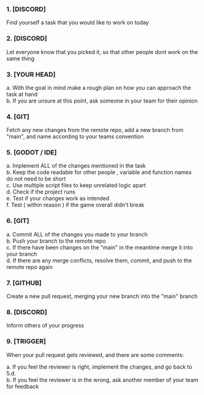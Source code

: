 ### 1. [DISCORD]
Find yourself a task that you would like to work on today

### 2. [DISCORD]
Let everyone know that you picked it, so that other people dont work on the same thing

### 3. [YOUR HEAD]
a. With the goal in mind make a rough plan on how you can approach the task at hand\
b. If you are unsure at this point, ask someone in your team for their opinion

### 4. [GIT]
Fetch any new changes from the remote repo, add a new branch from "main", and name according to your teams convention

### 5. [GODOT / IDE]
a. Implement ALL of the changes mentioned in the task\
b. Keep the code readable for other people , variable and function names do not need to be short\
c. Use multiple script files to keep unrelated logic apart\
d. Check if the project runs\
e. Test if your changes work as intended\
f. Test ( within reason ) if the game overall didn't break

### 6. [GIT]
a. Commit ALL of the changes you made to your branch\
b. Push your branch to the remote repo\
c. If there have been changes on the "main" in the meantime merge it into your branch\
d. If there are any merge conflicts, resolve them, commit, and push to the remote repo again

### 7. [GITHUB]
Create a new pull request, merging your new branch into the "main" branch

### 8. [DISCORD]
Inform others of your progress

### 9. [TRIGGER]
When your pull request gets reviewed, and there are some comments:

a. If you feel the reviewer is right, implement the changes, and go back to 5.d.\
b. If you feel the reviewer is in the wrong, ask another member of your team for feedback

